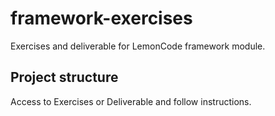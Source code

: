 # framework-exercises

Exercises and deliverable for LemonCode framework module.


## Project structure

Access to Exercises or Deliverable and follow instructions. 
